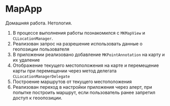 # MapApp
Домашняя работа. Нетология.
1. В процессе выполнения работы познакомился с `MKMapView` и `CLLocationManager`. 
2. Реализован запрос на разрешение использовать данные о геопозиции пользователя
3. В приложении реализовано добавление `MKPointAnnotation` на карту и их удаление
4. Отображение текущего местоположения на карте и перемещение карты при перемещении через метод делегата `CLLocationManagerDelegate`
5. Построение маршрутов от текущего местоположения
6. Реализован переход в настройки приложения через алерт, при попытке построить маршрут, если пользователь ранее запретил доступ к геоопозиции.

